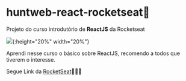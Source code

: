 # huntweb-react-rocketseat🚀

Projeto do curso introdutório de **ReactJS** da Rocketseat

![](https://reactnative.dev/img/header_logo.svg){:height="20%" width="20%"}

Aprendi nesse curso o básico sobre ReactJS, recomendo a todos que tiverem o interesse.

Segue Link da [RocketSeat](https://rocketseat.com.br)🚀🚀🚀
